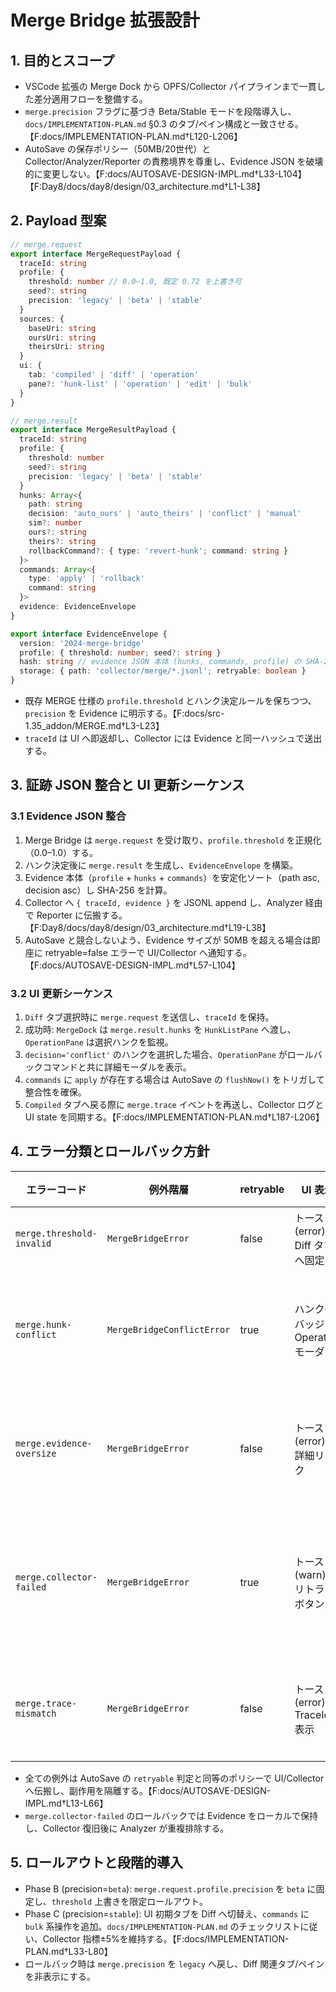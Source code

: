 # Merge Bridge 拡張設計

## 1. 目的とスコープ
- VSCode 拡張の Merge Dock から OPFS/Collector パイプラインまで一貫した差分適用フローを整備する。
- `merge.precision` フラグに基づき Beta/Stable モードを段階導入し、`docs/IMPLEMENTATION-PLAN.md` §0.3 のタブ/ペイン構成と一致させる。【F:docs/IMPLEMENTATION-PLAN.md†L120-L206】
- AutoSave の保存ポリシー（50MB/20世代）と Collector/Analyzer/Reporter の責務境界を尊重し、Evidence JSON を破壊的に変更しない。【F:docs/AUTOSAVE-DESIGN-IMPL.md†L33-L104】【F:Day8/docs/day8/design/03_architecture.md†L1-L38】

## 2. Payload 型案

```ts
// merge.request
export interface MergeRequestPayload {
  traceId: string
  profile: {
    threshold: number // 0.0–1.0, 既定 0.72 を上書き可
    seed?: string
    precision: 'legacy' | 'beta' | 'stable'
  }
  sources: {
    baseUri: string
    oursUri: string
    theirsUri: string
  }
  ui: {
    tab: 'compiled' | 'diff' | 'operation'
    pane?: 'hunk-list' | 'operation' | 'edit' | 'bulk'
  }
}

// merge.result
export interface MergeResultPayload {
  traceId: string
  profile: {
    threshold: number
    seed?: string
    precision: 'legacy' | 'beta' | 'stable'
  }
  hunks: Array<{
    path: string
    decision: 'auto_ours' | 'auto_theirs' | 'conflict' | 'manual'
    sim?: number
    ours?: string
    theirs?: string
    rollbackCommand?: { type: 'revert-hunk'; command: string }
  }>
  commands: Array<{
    type: 'apply' | 'rollback'
    command: string
  }>
  evidence: EvidenceEnvelope
}

export interface EvidenceEnvelope {
  version: '2024-merge-bridge'
  profile: { threshold: number; seed?: string }
  hash: string // evidence JSON 本体 (hunks, commands, profile) の SHA-256
  storage: { path: 'collector/merge/*.jsonl'; retryable: boolean }
}
```

- 既存 MERGE 仕様の `profile.threshold` とハンク決定ルールを保ちつつ、`precision` を Evidence に明示する。【F:docs/src-1.35_addon/MERGE.md†L3-L23】
- `traceId` は UI へ即返却し、Collector には Evidence と同一ハッシュで送出する。

## 3. 証跡 JSON 整合と UI 更新シーケンス

### 3.1 Evidence JSON 整合
1. Merge Bridge は `merge.request` を受け取り、`profile.threshold` を正規化（0.0–1.0）する。
2. ハンク決定後に `merge.result` を生成し、`EvidenceEnvelope` を構築。
3. Evidence 本体（`profile` + `hunks` + `commands`）を安定化ソート（path asc, decision asc）し SHA-256 を計算。
4. Collector へ `{ traceId, evidence }` を JSONL append し、Analyzer 経由で Reporter に伝搬する。【F:Day8/docs/day8/design/03_architecture.md†L19-L38】
5. AutoSave と競合しないよう、Evidence サイズが 50MB を超える場合は即座に retryable=false エラーで UI/Collector へ通知する。【F:docs/AUTOSAVE-DESIGN-IMPL.md†L57-L104】

### 3.2 UI 更新シーケンス
1. `Diff` タブ選択時に `merge.request` を送信し、`traceId` を保持。
2. 成功時: `MergeDock` は `merge.result.hunks` を `HunkListPane` へ渡し、`OperationPane` は選択ハンクを監視。
3. `decision='conflict'` のハンクを選択した場合、`OperationPane` がロールバックコマンドと共に詳細モーダルを表示。
4. `commands` に `apply` が存在する場合は AutoSave の `flushNow()` をトリガして整合性を確保。
5. `Compiled` タブへ戻る際に `merge.trace` イベントを再送し、Collector ログと UI state を同期する。【F:docs/IMPLEMENTATION-PLAN.md†L187-L206】

## 4. エラー分類とロールバック方針

| エラーコード | 例外階層 | retryable | UI 表示 | Collector ログ | ロールバック方針 |
| --- | --- | --- | --- | --- | --- |
| `merge.threshold-invalid` | `MergeBridgeError` | false | トースト (error) + Diff タブへ固定 | `merge.error` (severity=error) | リクエスト破棄、既定 0.72 へ復旧。
| `merge.hunk-conflict` | `MergeBridgeConflictError` | true | ハンク毎バッジ + Operation モーダル | `merge.trace` (conflict flag) | ロールバックコマンドを `commands` へ付与し、UI で手動解決を促す。
| `merge.evidence-oversize` | `MergeBridgeError` | false | トースト (error) + 詳細リンク | `merge.error` (severity=error) | Evidence を破棄し、Diff タブへ留める。AutoSave は無変更。
| `merge.collector-failed` | `MergeBridgeError` | true | トースト (warn) + リトライボタン | `merge.error` (severity=warn) | Evidence をローカルに保存（OPFS 一時ファイル）し、Collector 再送を待機。
| `merge.trace-mismatch` | `MergeBridgeError` | false | トースト (error) + TraceId 表示 | `merge.error` (severity=error) | `commands` を無効化し、Diff タブで再リクエストを促す。

- 全ての例外は AutoSave の `retryable` 判定と同等のポリシーで UI/Collector へ伝搬し、副作用を隔離する。【F:docs/AUTOSAVE-DESIGN-IMPL.md†L13-L66】
- `merge.collector-failed` のロールバックでは Evidence をローカルで保持し、Collector 復旧後に Analyzer が重複排除する。

## 5. ロールアウトと段階的導入
- Phase B (precision=`beta`): `merge.request.profile.precision` を `beta` に固定し、`threshold` 上書きを限定ロールアウト。
- Phase C (precision=`stable`): UI 初期タブを Diff へ切替え、`commands` に `bulk` 系操作を追加。`docs/IMPLEMENTATION-PLAN.md` のチェックリストに従い、Collector 指標±5%を維持する。【F:docs/IMPLEMENTATION-PLAN.md†L33-L80】
- ロールバック時は `merge.precision` を `legacy` へ戻し、Diff 関連タブ/ペインを非表示にする。
